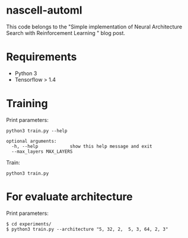 # nascell-automl
This code belongs to the "Simple implementation of Neural Architecture Search with Reinforcement Learning
" blog post.

# Requirements
- Python 3
- Tensorflow > 1.4

# Training
Print parameters:
```
python3 train.py --help
```
```
optional arguments:
  -h, --help            show this help message and exit
  --max_layers MAX_LAYERS
```
Train:
```
python3 train.py
```

# For evaluate architecture
Print parameters:
```
$ cd experiments/
$ python3 train.py --architecture "5, 32, 2,  5, 3, 64, 2, 3"
```
